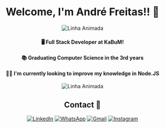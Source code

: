 <div align="center">
<h1>Welcome, I'm André Freitas!! 👋</h1>

 ![Linha Animada](https://www.imagensanimadas.com/data/media/562/linha-imagem-animada-0387.gif)
 
  <h4>🖥️ Full Stack Developer at KaBuM! </h4>
  <h4>📚 Graduating Computer Science in the 3rd years</h4>
  <h4>👨‍💻 I'm currently looking to improve my knowledge in Node.JS</h4>

![Linha Animada](https://www.imagensanimadas.com/data/media/562/linha-imagem-animada-0387.gif)


<h2>Contact 📱</h2>

[![LinkedIn](https://img.shields.io/badge/LinkedIn-0077B5?style=for-the-badge&logo=linkedin&logoColor=white)]([https://www.linkedin.com/in/seu_perfil/](https://www.linkedin.com/in/andré-freitas-462940200/))
[![WhatsApp](https://img.shields.io/badge/WhatsApp-25D366?style=for-the-badge&logo=whatsapp&logoColor=white)](https://wa.me/19999683757)
[![Gmail](https://img.shields.io/badge/Gmail-D14836?style=for-the-badge&logo=gmail&logoColor=white)](mailto:dre.freitas23@gmail.com)
[![Instagram](https://img.shields.io/badge/Instagram-E4405F?style=for-the-badge&logo=instagram&logoColor=white)](https://www.instagram.com/andre.freitaszz/)


</div>

